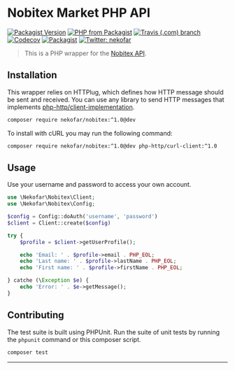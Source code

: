 # Nobitex Market PHP API

[![Packagist Version](https://img.shields.io/packagist/v/nekofar/nobitex.svg)][1]
[![PHP from Packagist](https://img.shields.io/packagist/php-v/nekofar/nobitex.svg)][1]
[![Travis (.com) branch](https://img.shields.io/travis/com/nekofar/nobitex-api-php/master.svg)][3]
[![Codecov](https://img.shields.io/codecov/c/gh/nekofar/nobitex-api-php.svg)][4]
[![Packagist](https://img.shields.io/packagist/l/nekofar/nobitex.svg)][2]
[![Twitter: nekofar](https://img.shields.io/twitter/follow/nekofar.svg?style=flat)][7]

> This is a PHP wrapper for the [Nobitex API][6].

## Installation

This wrapper relies on HTTPlug, which defines how HTTP message should be sent and received. 
You can use any library to send HTTP messages that implements [php-http/client-implementation][5].

```bash
composer require nekofar/nobitex:^1.0@dev
```

To install with cURL you may run the following command:

```bash
composer require nekofar/nobitex:^1.0@dev php-http/curl-client:^1.0
```

## Usage

Use your username and password to access your own account.

```php
use \Nekofar\Nobitex\Client;
use \Nekofar\Nobitex\Config;

$config = Config::doAuth('username', 'password')
$client = Client::create($config)

try {
    $profile = $client->getUserProfile();

    echo 'Email: ' . $profile->email . PHP_EOL;
    echo 'Last name: ' . $profile->lastName . PHP_EOL;
    echo 'First name: ' . $profile->firstName . PHP_EOL;

} catche (\Exception $e) {
    echo 'Error: ' . $e->getMessage();
}
```

## Contributing

The test suite is built using PHPUnit. Run the suite of unit tests by running
the `phpunit` command or this composer script.

```bash
composer test
```

---
[1]: https://packagist.org/packages/nekofar/nobitex
[2]: https://github.com/nekofar/nobitex-api-php/blob/master/LICENSE
[3]: https://travis-ci.com/nekofar/nobitex-api-php
[4]: https://codecov.io/gh/nekofar/nobitex-api-php
[5]: https://packagist.org/providers/php-http/client-implementation
[6]: https://apidocs.nobitex.market/en/
[7]: https://twitter.com/nekofar
